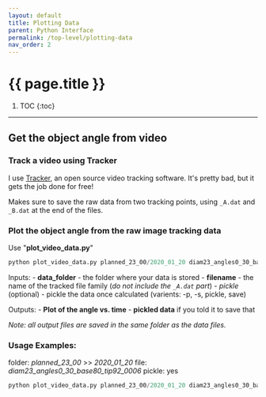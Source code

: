 ```yaml
---
layout: default
title: Plotting Data
parent: Python Interface
permalink: /top-level/plotting-data
nav_order: 2
---
```


# {{ page.title }}

1. TOC
{:toc}

---

## Get the object angle from video

### Track a video using Tracker
I use [Tracker](https://physlets.org/tracker/), an open source video tracking software. It's pretty bad, but it gets the job done for free!

Makes sure to save the raw data from two tracking points, using  `_A.dat` and `_B.dat` at the end of the files.

### Plot the object angle from the raw image tracking data

Use "**plot_video_data.py**"

```python
python plot_video_data.py planned_23_00/2020_01_20 diam23_angles0_30_base80_tip92_0006
```

Inputs:
    - **data_folder** - the folder where your data is stored
    - **filename** - the name of the tracked file family (_do not include the `_A.dat` part_) 
    - _pickle_ (optional) - pickle the data once calculated (varients: -p, -s, pickle, save)

Outputs:
    - **Plot of the angle vs. time**
    - **pickled data** if you told it to save that

_Note: all output files are saved in the same folder as the data files._

### Usage Examples:

folder: *planned_23_00* >> *2020_01_20*
file: *diam23_angles0_30_base80_tip92_0006*
pickle: yes

```python
python plot_video_data.py planned_23_00/2020_01_20 diam23_angles0_30_base80_tip92_0006 -p
```